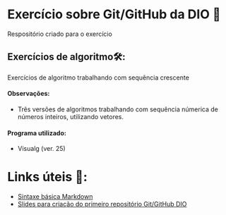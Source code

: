 # Exercício sobre Git/GitHub da DIO   :pencil:
Respositório criado para o exercício





## Exercícios de algoritmo:hammer_and_wrench::

Exercícios de algoritmo trabalhando com sequência crescente



#### Observações:

- Três versões de algoritmos trabalhando com sequência númerica de números inteiros, utilizando vetores.



#### Programa utilizado:

- Visualg  (ver. 25)







# Links úteis  :link::

- [Sintaxe básica Markdown](https://www.markdownguide.org/basic-syntax/)
- [Slides  para criação do primeiro repositório Git/GitHub DIO](https://drive.google.com/file/d/1IZu0qohv1JOmxjEra1lknDiiStU68bl4/view)

